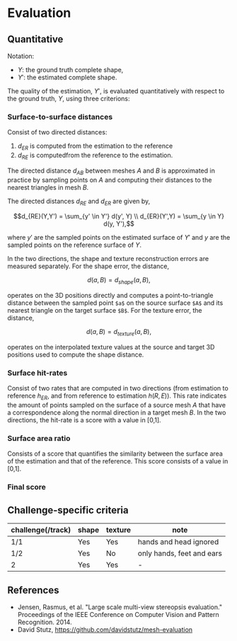 # Evaluation

## Quantitative

Notation:

- $`Y`$: the ground truth complete shape,
- $`Y'`$: the estimated complete shape.

The quality of the estimation, $`Y'`$, is evaluated quantitatively with respect
to the ground truth, $`Y`$, using three criterions:

### Surface-to-surface distances 

Consist of two directed distances:

1. $`d_{ER}`$ is computed from the estimation to the reference
2. $`d_{RE}`$ is computedfrom the reference to the estimation. 

The directed distance $`d_{AB}`$ between meshes $`A`$ and $`B`$ is
approximated in practice by sampling points on $`A`$ and computing their 
distances to the nearest triangles in mesh $`B`$. 

The directed distances $`d_{RE}`$ and $`d_{ER}`$ are given by, 
```math
d_{RE}(Y,Y') = \sum_{y' \in Y'} d(y', Y) \\
d_{ER}(Y',Y) = \sum_{y \in Y} d(y, Y'),
```
where $`y'`$ are the sampled points on the estimated surface of $`Y'`$ and  $`y`$ are the sampled points on the reference surface of $`Y`$.

In the two directions, the shape and texture reconstruction errors are measured separately.
For the shape error, the distance,
```math
d(a, B) = d_{shape}(a, B),
```
operates on the 3D positions directly and computes a point-to-triangle distance between the sampled point `$a$` on the source surface `$A$` and its nearest triangle on the target surface `$B$`.
For the texture error, the distance,
```math
d(a, B)  = d_{texture}(a, B),
```
operates on the interpolated texture values at the source and target 3D positions used to compute the shape distance.


### Surface hit-rates

Consist of two rates that are computed in two directions 
(from estimation to reference $`h_{ER}`$, and from reference to estimation $`h(R,E)`$). This rate 
indicates the amount of points sampled on the surface of a source mesh $`A`$ that have
a correspondence along the normal direction in a target mesh $`B`$. In the two directions, 
the hit-rate is a score with a value in [0,1].


### Surface area ratio

Consists of a score that quantifies the similarity between
the surface area of the estimation and that of the reference. 
This score consists of a value in [0,1].


### Final score


## Challenge-specific criteria

| challenge(/track) | shape | texture | note                      |
| -                 | -     | -       | -                         |
| 1/1               | Yes   | Yes     | hands and head ignored    |
| 1/2               | Yes   | No      | only hands, feet and ears |
| 2                 | Yes   | Yes     | -                         |


## References

- Jensen, Rasmus, et al.
  "Large scale multi-view stereopsis evaluation."
  Proceedings of the IEEE Conference on Computer Vision and Pattern
  Recognition.
  2014.
- David Stutz, https://github.com/davidstutz/mesh-evaluation

